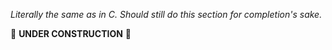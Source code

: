 *Literally the same as in C. Should still do this section for completion's sake.*

🚧 **UNDER CONSTRUCTION** 🚧